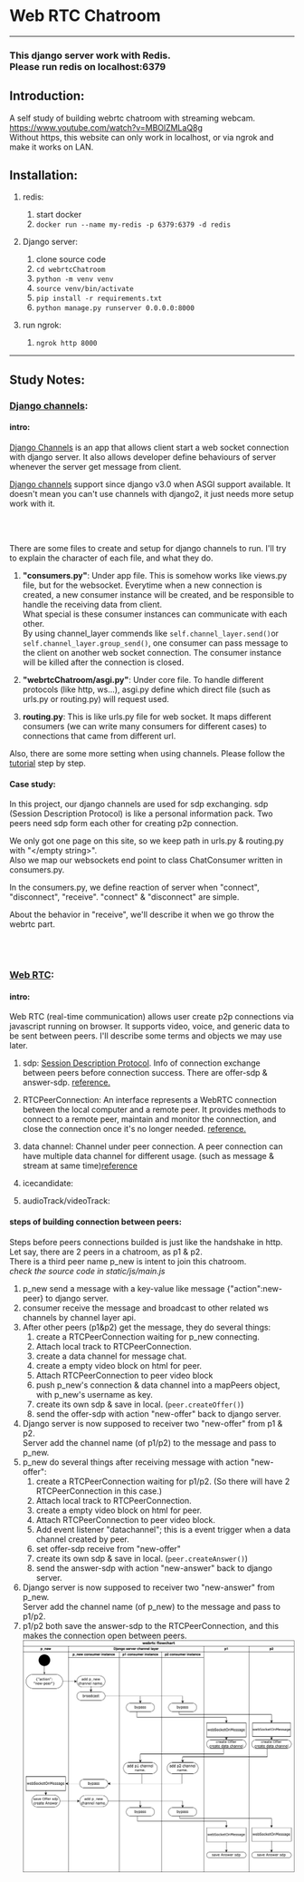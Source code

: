 # Web RTC Chatroom
<hr>


### This django server work with Redis. <br> **Please run redis on localhost:6379**

## Introduction: 
A self study of building webrtc chatroom with streaming webcam. <br>
https://www.youtube.com/watch?v=MBOlZMLaQ8g <br>
Without https, this website can only work in localhost, or via ngrok and make it works on LAN.

## Installation:
1. redis:
   1. start docker 
   2. `docker run --name my-redis -p 6379:6379 -d redis`
   

2. Django server:
   1. clone source code
   2. `cd webrtcChatroom`
   3. `python -m venv venv`
   4. `source venv/bin/activate`
   5. `pip install -r requirements.txt`
   6. `python manage.py runserver 0.0.0.0:8000`


3. run ngrok:
   1. `ngrok http 8000`
<hr>
   
## Study Notes:
### [Django channels](https://channels.readthedocs.io/en/stable/):
#### intro:
[Django Channels](https://channels.readthedocs.io/en/stable/) is an app that allows client start a web socket connection with django server. 
It also allows developer define behaviours of server whenever the server get message from client.

[Django channels](https://channels.readthedocs.io/en/stable/) support since django v3.0 when ASGI support available. 
It doesn't mean you can't use channels with django2, it just needs more setup work with it.

<br><br>

There are some files to create and setup for django channels to run.
I'll try to explain the character of each file, and what they do.

1. **"consumers.py"**: Under app file. This is somehow works like views.py file, but for the websocket.
Everytime when a new connection is created, a new consumer instance will be created, and be responsible to handle the receiving data from client. <br>
What special is these consumer instances can communicate with each other. <br>
By using channel_layer commends like `self.channel_layer.send()`or `self.channel_layer.group_send()`, one consumer can pass message to the client on another web socket connection.
The consumer instance will be killed after the connection is closed.

2. **"webrtcChatroom/asgi.py"**: Under core file. To handle different protocols (like http, ws...), 
asgi.py define which direct file (such as urls.py or routing.py) will request used.

3. **routing.py**: This is like urls.py file for web socket. 
It maps different consumers (we can write many consumers for different cases) to connections that came from different url.

Also, there are some more setting when using channels. 
Please follow the [tutorial](https://www.youtube.com/watch?v=MBOlZMLaQ8g) step by step.
<br>

#### Case study:
In this project, our django channels are used for sdp exchanging.
sdp (Session Description Protocol) is like a personal information pack. 
Two peers need sdp form each other for creating p2p connection.

We only got one page on this site, so we keep path in urls.py & routing.py with "</empty string>". <br>
Also we map our websockets end point to class ChatConsumer written in consumers.py.

In the consumers.py, we define reaction of server when "connect", "disconnect", "receive".
"connect" & "disconnect" are simple. 

About the behavior in "receive", we'll describe it when we go throw the webrtc part.

<br><br>

### [Web RTC](https://webrtc.org/): 
#### intro:
Web RTC (real-time communication) allows user create p2p connections via javascript running on browser. 
It supports video, voice, and generic data to be sent between peers. 
I'll describe some terms and objects we may use later.

1. sdp: [Session Description Protocol](https://en.wikipedia.org/wiki/Session_Description_Protocol). 
Info of connection exchange between peers before connection success. 
There are offer-sdp & answer-sdp. 
[reference.](https://ithelp.ithome.com.tw/articles/10244443)

2. RTCPeerConnection: An interface represents a WebRTC connection between the local computer and a remote peer. 
It provides methods to connect to a remote peer, maintain and monitor the connection, and close the connection once it's no longer needed.
[reference.](https://ithelp.ithome.com.tw/articles/10243217)

3. data channel: Channel under peer connection. 
A peer connection can have multiple data channel for different usage. 
(such as message & stream at same time)[reference](https://ithelp.ithome.com.tw/articles/10246260)

4. icecandidate: 


5. audioTrack/videoTrack: 

#### steps of building connection between peers:
Steps before peers connections builded is just like the handshake in http. <br> 
Let say, there are 2 peers in a chatroom, as p1 & p2. <br>
There is a third peer name p_new is intent to join this chatroom. <br>
*check the source code in static/js/main.js*

1. p_new send a message with a key-value like message {"action":new-peer} to django server.
2. consumer receive the message and broadcast to other related ws channels by channel layer api.
3. After other peers (p1&p2) get the message, they do several things:
   1. create a RTCPeerConnection waiting for p_new connecting.
   2. Attach local track to RTCPeerConnection.
   3. create a data channel for message chat.
   4. create a empty video block on html for peer.
   5. Attach RTCPeerConnection to peer video block
   6. push p_new's connection & data channel into a mapPeers object, with p_new's username as key.
   7. create its own sdp & save in local. (`peer.createOffer()`)
   8. send the offer-sdp with action "new-offer" back to django server.
4. Django server is now supposed to receiver two "new-offer" from p1 & p2. <br> Server add the channel name (of p1/p2) to the message and pass to p_new.
5. p_new do several things after receiving message with action "new-offer":
   1. create a RTCPeerConnection waiting for p1/p2. (So there will have 2 RTCPeerConnection in this case.)
   2. Attach local track to RTCPeerConnection.
   3. create a empty video block on html for peer.
   4. Attach RTCPeerConnection to peer video block.
   5. Add event listener "datachannel"; this is a event trigger when a data channel created by peer.
   6. set offer-sdp receive from "new-offer"
   7. create its own sdp & save in local. (`peer.createAnswer()`) 
   8. send the answer-sdp with action "new-answer" back to django server.
6. Django server is now supposed to receiver two "new-answer" from p_new. <br> Server add the channel name (of p_new) to the message and pass to p1/p2.
7. p1/p2 both save the answer-sdp to the RTCPeerConnection, and this makes the connection open between peers.
![flowchart](webrtc_flowchart.png)